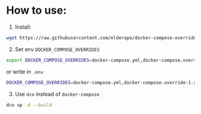 # How to use:

1. Install:

```bash
wget https://raw.githubusercontent.com/elderapo/docker-compose-override/master/install.sh | bash
```

2. Set env `DOCKER_COMPOSE_OVERRIDES`

```bash
export DOCKER_COMPOSE_OVERRIDES=docker-compose.yml,docker-compose.override-1.yml,docker-compose.override-2.yml
```

or write in `.env`

```bash
DOCKER_COMPOSE_OVERRIDES=docker-compose.yml,docker-compose.override-1.yml,docker-compose.override-2.yml
```

3. Use `dco` instead of `docker-compose`

```bash
dco up -d --build
```
